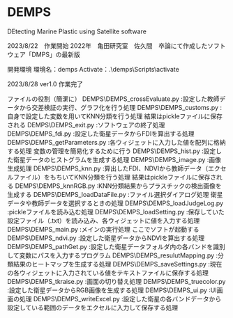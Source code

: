 # DEMPS
DEtecting Marine Plastic using Satellite software

2023/8/22　作業開始
2022年　亀田研究室　佐久間　卒論にて作成したソフトウェア「DMPS」の最新版

開発環境
環境名：demps
Activate：.\demps\Scripts\activate

2023/8/28
ver1.0 作業完了

ファイルの役割（簡潔に）
DEMPS\DEMPS_crossEvaluate.py    :設定した教師データから交差検証の実行、グラフ化を行う処理
DEMPS\DEMPS_customs.py          :自身で設定した変数を用いてKNN分類を行う処理 結果はpickleファイルに保存される
DEMPS\DEMPS_exit.py             :ソフトウェアの終了処理
DEMPS\DEMPS_fdi.py              :設定した衛星データからFDIを算出する処理
DEMPS\DEMPS_getParameters.py    :各ウィジェットに入力した値を配列に格納する処理 変数の管理を簡易化するために行う
DEMPS\DEMPS_hist.py             :設定した衛星データのヒストグラムを生成する処理
DEMPS\DEMPS_image.py            :画像生成処理
DEMPS\DEMPS_knn.py              :算出したFDI、NDVIから教師データ（エクセルファイル）をもちいてKNN分類を行う処理 結果はpickleファイルに保存される
DEMPS\DEMPS_knnRGB.py           :KNN分類結果からプラスチックの検出画像を生成する
DEMPS\DEMPS_loadDataFile.py     :ファイル選択ダイアログ処理 衛星データや教師データを選択するときの処理
DEMPS\DEMPS_loadJudgeLog.py     :pickleファイルを読み込む処理
DEMPS\DEMPS_loadSetting.py      :保存していた設定ファイル（.txt）を読み込み、各ウィジェットに値を入力する処理
DEMPS\DEMPS_main.py             :メインの実行処理 ここでソフトが起動する
DEMPS\DEMPS_ndvi.py             :設定した衛星データからNDVIを算出する処理
DEMPS\DEMPS_pathGet.py          :設定した衛星データフォルダ内の各バンドを識別して変数にパスを入力するプログラム 
DEMPS\DEMPS_resulutMapping.py   :分類結果のヒートマップを生成する処理
DEMPS\DEMPS_saveSettings.py     :現在の各ウィジェットに入力されている値をテキストファイルに保存する処理
DEMPS\DEMPS_tkraise.py          :画面の切り替え処理
DEMPS\DEMPS_truecolor.py        :設定した衛星データからRGB画像を生成する処理
DEMPS\DEMPS_ui.py               :UI画面の処理
DEMPS\DEMPS_writeExcel.py       :設定した衛星の各バンドデータから設定している範囲のデータをエクセルに入力して保存する処理

